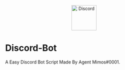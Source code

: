 <div align="center">
  <a href="https://discord.gg/P8xtvQT">
    <img src="https://www.iconfinder.com/data/icons/free-social-media-set/24/discord-512.png" alt="Discord" width="80"/>
  </a>
</div>

# Discord-Bot
A Easy Discord Bot Script Made By Agent Mimos#0001.